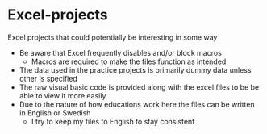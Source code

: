 # Excel-projects
Excel projects that could potentially be interesting in some way

- Be aware that Excel frequently disables and/or block macros
  - Macros are required to make the files function as intended
- The data used in the practice projects is primarily dummy data unless other is specified
- The raw visual basic code is provided along with the excel files to be be able to view it more easily
- Due to the nature of how educations work here the files can be written in English or Swedish
  - I try to keep my files to English to stay consistent
